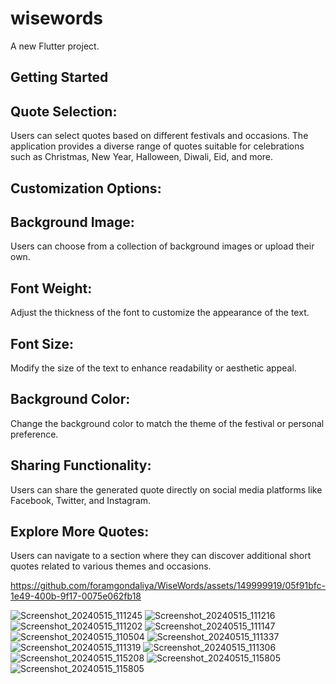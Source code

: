 # wisewords

A new Flutter project.

## Getting Started

## Quote Selection: 
Users can select quotes based on different festivals and occasions. The application provides a diverse range of quotes suitable for celebrations such as Christmas, New Year, Halloween, Diwali, Eid, and more.

## Customization Options:

## Background Image: 
Users can choose from a collection of background images or upload their own.

## Font Weight: 
Adjust the thickness of the font to customize the appearance of the text.

## Font Size: 
Modify the size of the text to enhance readability or aesthetic appeal.

## Background Color: 
Change the background color to match the theme of the festival or personal preference.

## Sharing Functionality: 
Users can share the generated quote directly on social media platforms like Facebook, Twitter, and Instagram.

## Explore More Quotes: 
Users can navigate to a section where they can discover additional short quotes related 
to various themes and occasions. 

https://github.com/foramgondaliya/WiseWords/assets/149999919/05f91bfc-1e49-400b-9f17-0075e062fb18

![Screenshot_20240515_111245](https://github.com/foramgondaliya/WiseWords/assets/149999919/9e6d5186-1b97-4030-89c1-0dd6a699c1e7)
![Screenshot_20240515_111216](https://github.com/foramgondaliya/WiseWords/assets/149999919/6700537e-e293-4fc4-99ca-2ccc5abd1e74)
![Screenshot_20240515_111202](https://github.com/foramgondaliya/WiseWords/assets/149999919/e9d1e792-c4d4-4d06-bba1-3938ad880068)
![Screenshot_20240515_111147](https://github.com/foramgondaliya/WiseWords/assets/149999919/72a7efdf-08e4-43be-aae2-516162bf71e0)
![Screenshot_20240515_110504](https://github.com/foramgondaliya/WiseWords/assets/149999919/07a98045-44c9-4a5d-964c-89237e263f50)
![Screenshot_20240515_111337](https://github.com/foramgondaliya/WiseWords/assets/149999919/ca21d3d0-b439-43d5-8067-e8347265eef1)
![Screenshot_20240515_111319](https://github.com/foramgondaliya/WiseWords/assets/149999919/06366676-b803-4bb0-b0f7-e5704ef2fa9c)
![Screenshot_20240515_111306](https://github.com/foramgondaliya/WiseWords/assets/149999919/d1c7e3d0-46fb-4e14-be94-464e395269df)
![Screenshot_20240515_115208](https://github.com/foramgondaliya/WiseWords/assets/149999919/d884050f-5c8e-4eb5-a6cb-4ace3fb5c044)
![Screenshot_20240515_115805](https://github.com/foramgondaliya/WiseWords/assets/149999919/be300c3d-4fdc-4be6-97d6-e75c3cef3430)
![Screenshot_20240515_115805](https://github.com/foramgondaliya/WiseWords/assets/149999919/6d9ced2f-58ac-4922-ab28-8ef14dc0efc6)

